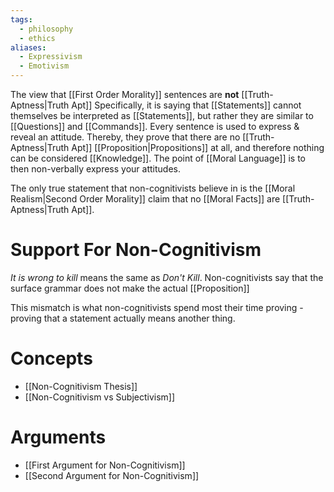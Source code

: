 ```yaml
---
tags:
  - philosophy
  - ethics
aliases:
  - Expressivism
  - Emotivism
---
```

The view that [[First Order Morality]] sentences are **not** [[Truth-Aptness|Truth Apt]]
Specifically, it is saying that [[Statements]] cannot themselves be interpreted as [[Statements]], but rather they are similar to [[Questions]] and [[Commands]].
Every sentence is used to express & reveal an attitude.
Thereby, they prove that there are no [[Truth-Aptness|Truth Apt]] [[Proposition|Propositions]] at all, and therefore nothing can be considered [[Knowledge]].
The point of [[Moral Language]] is to then non-verbally express your attitudes.

The only true statement that non-cognitivists believe in is the [[Moral Realism|Second Order Morality]] claim that no [[Moral Facts]] are [[Truth-Aptness|Truth Apt]]. 
# Support For Non-Cognitivism
*It is wrong to kill* means the same as *Don't Kill*.
Non-cognitivists say that the surface grammar does not make the actual [[Proposition]]

This mismatch is what non-cognitivists spend most their time proving - proving that a statement actually means another thing.
# Concepts
- [[Non-Cognitivism Thesis]]
- [[Non-Cognitivism vs Subjectivism]]
# Arguments
- [[First Argument for Non-Cognitivism]]
- [[Second Argument for Non-Cognitivism]]